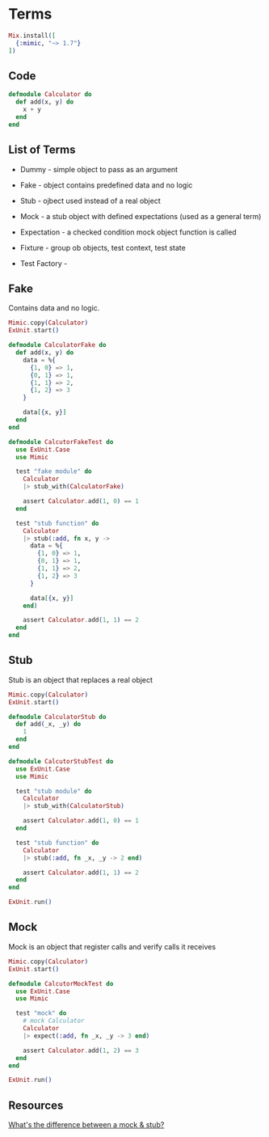 # Terms

```elixir
Mix.install([
  {:mimic, "~> 1.7"}
])
```

## Code

```elixir
defmodule Calculator do
  def add(x, y) do
    x + y
  end
end
```

## List of Terms

* Dummy - simple object to pass as an argument

* Fake  - object contains predefined data and no logic

* Stub  - ojbect used instead of a real object

* Mock  - a stub object with defined expectations (used as a general term)

* Expectation - a checked condition mock object function is called

* Fixture - group ob objects, test context, test state

* Test Factory -

## Fake

Contains data and no logic.

```elixir
Mimic.copy(Calculator)
ExUnit.start()

defmodule CalculatorFake do
  def add(x, y) do
    data = %{
      {1, 0} => 1,
      {0, 1} => 1,
      {1, 1} => 2,
      {1, 2} => 3
    }

    data[{x, y}]
  end
end

defmodule CalcutorFakeTest do
  use ExUnit.Case
  use Mimic

  test "fake module" do
    Calculator
    |> stub_with(CalculatorFake)

    assert Calculator.add(1, 0) == 1
  end

  test "stub function" do
    Calculator
    |> stub(:add, fn x, y ->
      data = %{
        {1, 0} => 1,
        {0, 1} => 1,
        {1, 1} => 2,
        {1, 2} => 3
      }

      data[{x, y}]
    end)

    assert Calculator.add(1, 1) == 2
  end
end
```

## Stub

Stub is an object that replaces a real object

```elixir
Mimic.copy(Calculator)
ExUnit.start()

defmodule CalculatorStub do
  def add(_x, _y) do
    1
  end
end

defmodule CalcutorStubTest do
  use ExUnit.Case
  use Mimic

  test "stub module" do
    Calculator
    |> stub_with(CalculatorStub)

    assert Calculator.add(1, 0) == 1
  end

  test "stub function" do
    Calculator
    |> stub(:add, fn _x, _y -> 2 end)

    assert Calculator.add(1, 1) == 2
  end
end

ExUnit.run()
```

## Mock

Mock is an object that register calls and verify calls it receives

```elixir
Mimic.copy(Calculator)
ExUnit.start()

defmodule CalcutorMockTest do
  use ExUnit.Case
  use Mimic

  test "mock" do
    # mock Calculator
    Calculator
    |> expect(:add, fn _x, _y -> 3 end)

    assert Calculator.add(1, 2) == 3
  end
end

ExUnit.run()
```

## Resources

[What's the difference between a mock & stub?](https://stackoverflow.com/questions/346372/whats-the-difference-between-faking-mocking-and-stubbing)
